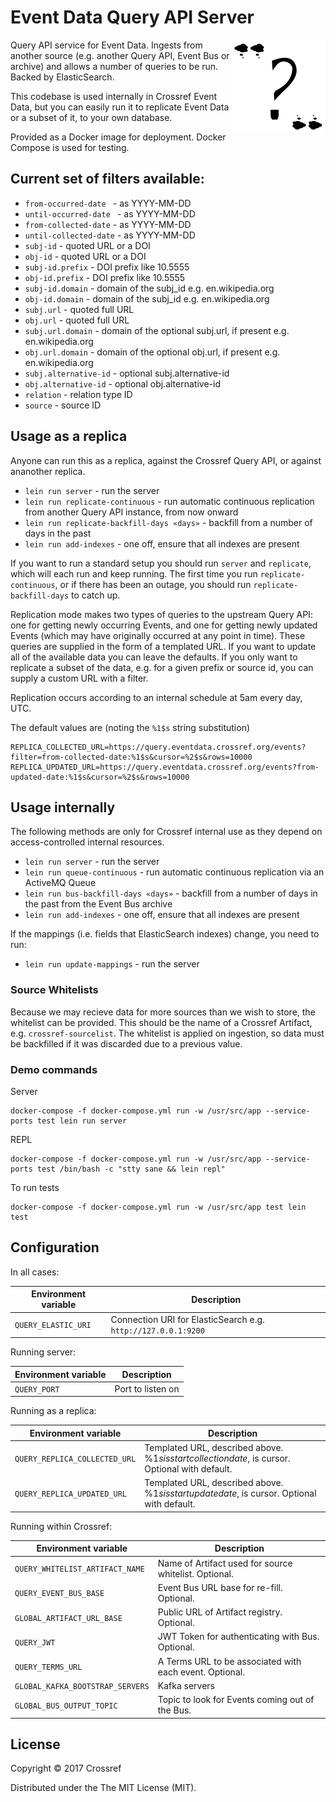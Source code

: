 # Event Data Query API Server

<img src="doc/logo.png" align="right" style="float: right">

Query API service for Event Data. Ingests from another source (e.g. another Query API, Event Bus or archive) and allows a number of queries to be run. Backed by ElasticSearch.

This codebase is used internally in Crossref Event Data, but you can easily run it to replicate Event Data or a subset of it, to your own database.

Provided as a Docker image for deployment. Docker Compose is used for testing. 

## Current set of filters available:

  - `from-occurred-date ` - as YYYY-MM-DD
  - `until-occurred-date ` - as YYYY-MM-DD
  - `from-collected-date` - as YYYY-MM-DD
  - `until-collected-date` - as YYYY-MM-DD
  - `subj-id` - quoted URL or a DOI
  - `obj-id` - quoted URL or a DOI
  - `subj-id.prefix` - DOI prefix like 10.5555
  - `obj-id.prefix` - DOI prefix like 10.5555
  - `subj-id.domain` - domain of the subj_id e.g. en.wikipedia.org
  - `obj-id.domain` - domain of the subj_id e.g. en.wikipedia.org
  - `subj.url` - quoted full URL
  - `obj.url` - quoted full URL
  - `subj.url.domain` - domain of the optional subj.url, if present e.g. en.wikipedia.org
  - `obj.url.domain` - domain of the optional obj.url, if present e.g. en.wikipedia.org
  - `subj.alternative-id` - optional subj.alternative-id
  - `obj.alternative-id` - optional obj.alternative-id
  - `relation` - relation type ID
  - `source` - source ID

## Usage as a replica

Anyone can run this as a replica, against the Crossref Query API, or against ananother replica. 

 - `lein run server` - run the server
 - `lein run replicate-continuous` - run automatic continuous replication from another Query API instance, from now onward
 - `lein run replicate-backfill-days «days»` - backfill from a number of days in the past
 - `lein run add-indexes` - one off, ensure that all indexes are present

If you want to run a standard setup you should run `server` and `replicate`, which will each run and keep running. The first time you run `replicate-continuous`, or if there has been an outage, you should run `replicate-backfill-days` to catch up.

Replication mode makes two types of queries to the upstream Query API: one for getting newly occurring Events, and one for getting newly updated Events (which may have originally occurred at any point in time). These queries are supplied in the form of a templated URL. If you want to update all of the available data you can leave the defaults. If you only want to replicate a subset of the data, e.g. for a given prefix or source id, you can supply a custom URL with a filter.

Replication occurs according to an internal schedule at 5am every day, UTC.

The default values are (noting the `%1$s` string substitution)

    REPLICA_COLLECTED_URL=https://query.eventdata.crossref.org/events?filter=from-collected-date:%1$s&cursor=%2$s&rows=10000
    REPLICA_UPDATED_URL=https://query.eventdata.crossref.org/events?from-updated-date:%1$s&cursor=%2$s&rows=10000

## Usage internally

The following methods are only for Crossref internal use as they depend on access-controlled internal resources.

 - `lein run server` - run the server
 - `lein run queue-continuous` - run automatic continuous replication via an ActiveMQ Queue
 - `lein run bus-backfill-days «days»` - backfill from a number of days in the past from the Event Bus archive
 - `lein run add-indexes` - one off, ensure that all indexes are present

If the mappings (i.e. fields that ElasticSearch indexes) change, you need to run:

  - `lein run update-mappings` - run the server

### Source Whitelists

Because we may recieve data for more sources than we wish to store, the whitelist can be provided. This should be the name of a Crossref Artifact, e.g. `crossref-sourcelist`. The whitelist is applied on ingestion, so data must be backfilled if it was discarded due to a previous value.

### Demo commands

Server

    docker-compose -f docker-compose.yml run -w /usr/src/app --service-ports test lein run server

REPL

    docker-compose -f docker-compose.yml run -w /usr/src/app --service-ports test /bin/bash -c "stty sane && lein repl"

To run tests

    docker-compose -f docker-compose.yml run -w /usr/src/app test lein test

## Configuration

In all cases:

| Environment variable | Description                                                   |
|----------------------|---------------------------------------------------------------|
| `QUERY_ELASTIC_URI`  | Connection URI for ElasticSearch e.g. `http://127.0.0.1:9200` |

Running server:

| Environment variable | Description                         |
|----------------------|-------------------------------------|
| `QUERY_PORT`         | Port to listen on                   |

Running as a replica:

| Environment variable    | Description                                                                                         |
|-------------------------|-----------------------------------------------------------------------------------------------------|
| `QUERY_REPLICA_COLLECTED_URL` | Templated URL, described above. %1$s is start collection date, %2$ is cursor. Optional with default.|
| `QUERY_REPLICA_UPDATED_URL`   | Templated URL, described above. %1$s is start update date, %2$ is cursor. Optional with default.    |

Running within Crossref:

| Environment variable             | Description                                                    |
|----------------------------------|----------------------------------------------------------------|
| `QUERY_WHITELIST_ARTIFACT_NAME`  | Name of Artifact used for source whitelist. Optional.          |
| `QUERY_EVENT_BUS_BASE`           | Event Bus URL base for re-fill. Optional.                      |
| `GLOBAL_ARTIFACT_URL_BASE`       | Public URL of Artifact registry. Optional.                     |
| `QUERY_JWT`                      | JWT Token for authenticating with Bus. Optional.               |
| `QUERY_TERMS_URL`                | A Terms URL to be associated with each event. Optional.        |
| `GLOBAL_KAFKA_BOOTSTRAP_SERVERS` | Kafka servers                                                  |
| `GLOBAL_BUS_OUTPUT_TOPIC`        | Topic to look for Events coming out of the Bus.                |


## License

Copyright © 2017 Crossref

Distributed under the The MIT License (MIT).
